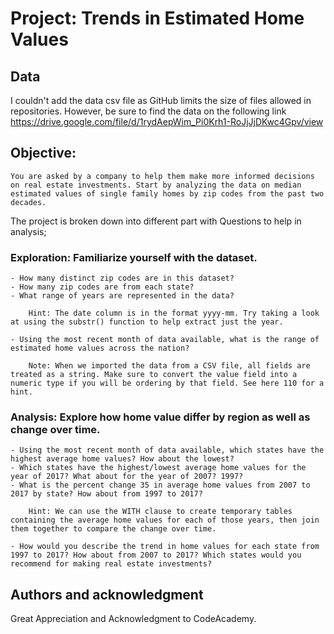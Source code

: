 
# Project: Trends in Estimated Home Values

## Data

I couldn't add the data csv file as GitHub limits the size of files allowed in repositories. However, be sure to find the data on the following link <https://drive.google.com/file/d/1rydAepWim_Pi0Krh1-RoJjJjDKwc4Gpv/view>

## Objective:

```
You are asked by a company to help them make more informed decisions on real estate investments. Start by analyzing the data on median estimated values of single family homes by zip codes from the past two decades.
```

The project is broken down into different part with Questions to help in analysis;

### Exploration: Familiarize yourself with the dataset.

    - How many distinct zip codes are in this dataset?
    - How many zip codes are from each state?
    - What range of years are represented in the data?
        
        Hint: The date column is in the format yyyy-mm. Try taking a look at using the substr() function to help extract just the year.
        
    - Using the most recent month of data available, what is the range of estimated home values across the nation?
        
        Note: When we imported the data from a CSV file, all fields are treated as a string. Make sure to convert the value field into a numeric type if you will be ordering by that field. See here 110 for a hint.
        

### Analysis: Explore how home value differ by region as well as change over time.

    - Using the most recent month of data available, which states have the highest average home values? How about the lowest?
    - Which states have the highest/lowest average home values for the year of 2017? What about for the year of 2007? 1997?
    - What is the percent change 35 in average home values from 2007 to 2017 by state? How about from 1997 to 2017?
        
        Hint: We can use the WITH clause to create temporary tables containing the average home values for each of those years, then join them together to compare the change over time.
        
    - How would you describe the trend in home values for each state from 1997 to 2017? How about from 2007 to 2017? Which states would you recommend for making real estate investments?

## Authors and acknowledgment

Great Appreciation and Acknowledgment to CodeAcademy.

